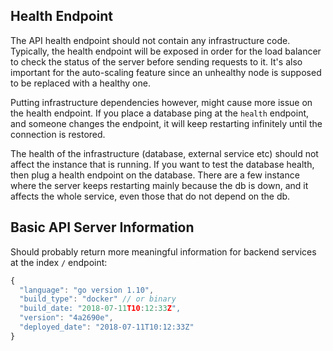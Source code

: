 ## Health Endpoint

The API health endpoint should not contain any infrastructure code. Typically, the health endpoint will be exposed in order for the load balancer to check the status of the server before sending requests to it. It's also important for the auto-scaling feature since an unhealthy node is supposed to be replaced with a healthy one.

Putting infrastructure dependencies however, might cause more issue on the health endpoint. If you place a database ping at the `health` endpoint, and someone changes the endpoint, it will keep restarting infinitely until the connection is restored.

The health of the infrastructure (database, external service etc) should not affect the instance that is running. If you want to test the database health, then plug a health endpoint on the database. There are a few instance where the server keeps restarting mainly because the db is down, and it affects the whole service, even those that do not depend on the db.


## Basic API Server Information

Should probably return more meaningful information for backend services at the index `/` endpoint:

```js
{
  "language": "go version 1.10", 
  "build_type": "docker" // or binary
  "build_date: "2018-07-11T10:12:33Z",
  "version": "4a2690e",
  "deployed_date": "2018-07-11T10:12:33Z"
}
```
